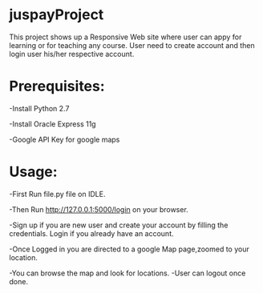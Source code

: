 # juspayProject

This project shows up a Responsive Web site where user can appy for learning or for teaching any course. User need to create account and then login user his/her respective account.

#  Prerequisites: 

-Install Python 2.7 

-Install Oracle Express 11g 

-Google API Key for google maps

#  Usage: 

-First Run file.py file on IDLE. 

-Then Run http://127.0.0.1:5000/login on your browser. 

-Sign up if you are new user and create your account by filling the credentials. Login if you already have an account. 

-Once Logged in you are directed to a google Map page,zoomed to your location. 

-You can browse the map and look for locations. -User can logout once done.
